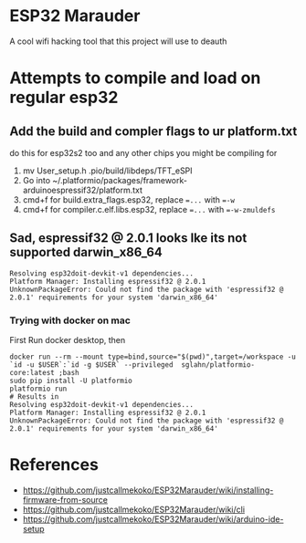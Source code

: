 # ESP32 Marauder
A cool wifi hacking tool that this project will use to deauth

# Attempts to compile and load on regular esp32 
## Add the build and compler flags to ur platform.txt
do this for esp32s2 too and any other chips you might be compiling for
1. mv User_setup.h .pio/build/libdeps/TFT_eSPI
2. Go into ~/.platformio/packages/framework-arduinoespressif32/platform.txt
3. cmd+f for build.extra_flags.esp32, replace `=...` with `=-w`
4. cmd+f for compiler.c.elf.libs.esp32, replace `=...` with `=-w-zmuldefs`

## Sad, espressif32 @ 2.0.1 looks lke its not supported darwin_x86_64
```
Resolving esp32doit-devkit-v1 dependencies...
Platform Manager: Installing espressif32 @ 2.0.1
UnknownPackageError: Could not find the package with 'espressif32 @ 2.0.1' requirements for your system 'darwin_x86_64'
```

### Trying with docker on mac
First Run docker desktop, then
```
docker run --rm --mount type=bind,source="$(pwd)",target=/workspace -u `id -u $USER`:`id -g $USER` --privileged  sglahn/platformio-core:latest ;bash
sudo pip install -U platformio
platformio run
# Results in
Resolving esp32doit-devkit-v1 dependencies...
Platform Manager: Installing espressif32 @ 2.0.1
UnknownPackageError: Could not find the package with 'espressif32 @ 2.0.1' requirements for your system 'darwin_x86_64'
```

# References 
- https://github.com/justcallmekoko/ESP32Marauder/wiki/installing-firmware-from-source
- https://github.com/justcallmekoko/ESP32Marauder/wiki/cli
- https://github.com/justcallmekoko/ESP32Marauder/wiki/arduino-ide-setup